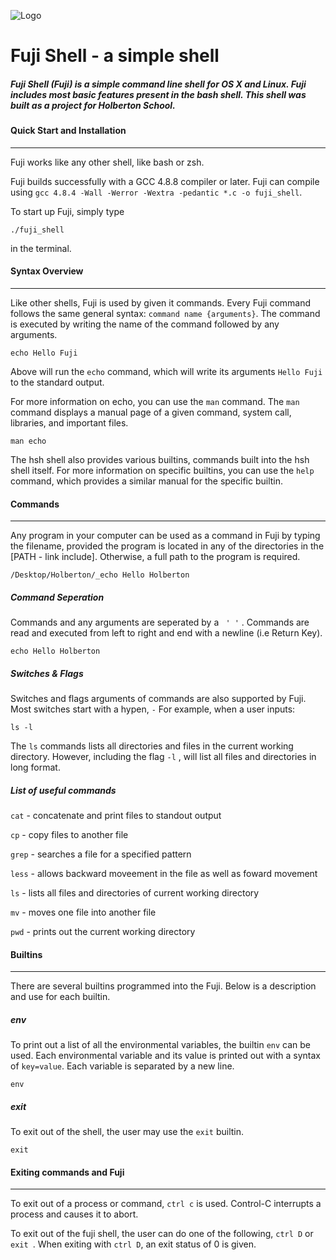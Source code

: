 ![Logo](https://user-images.githubusercontent.com/42620761/48697776-4c284a80-eb9a-11e8-928a-076ad19eb941.png)

 # Fuji Shell - a simple shell

##### Fuji Shell (Fuji) is a simple command line shell for OS X and Linux. Fuji includes most basic features present in the bash shell. This shell was built as a project for Holberton School.

#### Quick Start and Installation

------

Fuji works like any other shell, like bash or zsh.

Fuji builds successfully with a GCC 4.8.8 compiler or later. Fuji can compile using `gcc 4.8.4 -Wall -Werror -Wextra -pedantic *.c -o fuji_shell`.

To start up Fuji, simply type
```
./fuji_shell
```
in the terminal.

#### Syntax Overview

------

Like other shells, Fuji is used by given it commands. Every Fuji command follows the same general syntax: `command name {arguments}`. The command is executed by writing the name of the command followed by any arguments.

```
echo Hello Fuji
```

Above will run the `echo` command, which will write its arguments `Hello Fuji` to  the standard output.

For more information on echo, you can use the `man` command. The `man` command displays a manual page of a given command, system call, libraries, and important files.

```
man echo
```

The hsh shell also provides various builtins, commands built into the hsh shell itself. For more information on specific builtins, you can use the `help` command, which provides a similar manual for the specific builtin.


#### Commands

------

Any program in your computer can be used as a command in Fuji by typing the filename, provided the program is located in any of the directories in the [PATH - link include]. Otherwise, a full path to the program is required.

```
/Desktop/Holberton/_echo Hello Holberton
```

##### Command Seperation

Commands and any arguments are seperated by a ` ' '` . Commands are read and executed from left to right and end with a newline (i.e Return Key).

```
echo Hello Holberton
```
##### Switches & Flags

Switches and flags arguments of commands are also supported by Fuji. Most switches start with a hypen, `-`  For example, when a user inputs:

```
ls -l
```

The `ls` commands lists all directories and files in the current working directory. However, including the flag `-l` , will list all files and directories in long format.

##### List of useful commands

`cat` - concatenate and print files to standout output

`cp` - copy files to another file

`grep` - searches a file for a specified pattern

`less` - allows backward moveement in the file as well as foward movement

`ls` - lists all files and directories of current working directory

`mv` - moves one file into another file

`pwd` - prints out the current working directory

#### Builtins

------

There are several builtins programmed into the Fuji. Below is a description and use for each builtin.

##### env

To print out a list of all the environmental variables, the builtin `env` can be used. Each environmental variable and its value is printed out with a syntax of `key=value`. Each variable is separated by a new line.
```
env
```
##### exit

To exit out of the shell, the user may use the `exit` builtin.

```
exit
```

#### Exiting commands and Fuji

------

To exit out of a process or command, `ctrl c` is used. Control-C interrupts a process and causes it to abort.

To exit out of the fuji shell, the user can do one of the following, `ctrl D` or `exit `. When exiting with `ctrl D`, an exit status of 0 is given.
